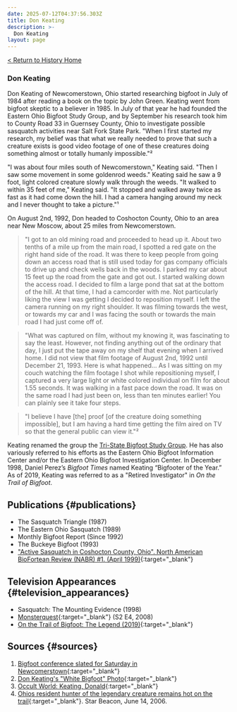 ```yaml
---
date: 2025-07-12T04:37:56.303Z
title: Don Keating
description: >-
  Don Keating
layout: page
---
```


[< Return to History Home](/History-TriState)

### Don Keating
Don Keating of Newcomerstown, Ohio started researching bigfoot in July of 1984 after reading a book on the topic by John Green. Keating went from bigfoot skeptic to a believer in 1985. In July of that year he had founded the Eastern Ohio Bigfoot Study Group, and by September his research took him to County Road 33 in Guernsey County, Ohio to investigate possible sasquatch activities near Salt Fork State Park. "When I first started my research, my belief was that what we really needed to prove that such a creature exists is good video footage of one of these creatures doing something almost or totally humanly impossible."²

"I was about four miles south of Newcomerstown," Keating said. "Then I saw some movement in some goldenrod weeds." Keating said he saw a 9 foot, light colored creature slowly walk through the weeds. "It walked to within 35 feet of me," Keating said. "It stopped and walked away twice as fast as it had come down the hill. I had a camera hanging around my neck and I never thought to take a picture."¹

On August 2nd, 1992, Don headed to Coshocton County, Ohio to an area near New Moscow, about 25 miles from Newcomerstown. 

> "I got to an old mining road and proceeded to head up it. About two tenths of a mile up from the main road, I spotted a red gate on the right hand side of the road. It was there to keep people from going down an access road that is still used today for gas company officials to drive up and check wells back in the woods. I parked my car about 15 feet up the road from the gate and got out. I started walking down the access road. I decided to film a large pond that sat at the bottom of the hill. At that time, I had a camcorder with me. Not particularly liking the view I was getting I decided to reposition myself. I left the camera running on my right shoulder. It was filming towards the west, or towards my car and I was facing the south or towards the main road I had just come off of.

> "What was captured on film, without my knowing it, was fascinating to say the least. However, not finding anything out of the ordinary that day, I just put the tape away on my shelf that evening when I arrived home. I did not view that film footage of August 2nd, 1992 until December 21, 1993. Here is what happened... As I was sitting on my couch watching the film footage I shot while repositioning myself, I captured a very large light or white colored individual on film for about 1.55 seconds. It was walking in a fast pace down the road. It was on the same road I had just been on, less than ten minutes earlier! You can plainly see it take four steps.

> "I believe I have \[the] proof \[of the creature doing something impossible], but I am having a hard time getting the film aired on TV so that the general public can view it."²

Keating renamed the group the [Tri-State Bigfoot Study Group](TSBSG). He has also variously referred to his efforts as the Eastern Ohio Bigfoot Information Center and/or the Eastern Ohio Bigfoot Investigation Center. In December 1998, Daniel Perez’s *Bigfoot Times* named Keating “Bigfooter of the Year.” As of 2019, Keating was referred to as a "Retired Investigator" in *On the Trail of Bigfoot*.

Publications {#publications}
------------
- The Sasquatch Triangle (1987)
- The Eastern Ohio Sasquatch (1989)
- Monthly Bigfoot Report (Since 1992)
- The Buckeye Bigfoot (1993)
- ["Active Sasquatch in Coshocton County, Ohio". North American BioFortean Review (NABR) #1. (April 1999)](https://web.archive.org/web/20160315080604/http://www.strangeark.com/nabr/NABR1.pdf){:target="_blank"}

Television Appearances {#television_appearances}
-------------
- Sasquatch: The Mounting Evidence (1998)
- [Monsterquest](https://amzn.to/45HKKzN){:target="_blank"} (S2 E4, 2008)
- [On the Trail of Bigfoot: The Legend (2019)](https://amzn.to/4ldjw8J){:target="_blank"}

Sources {#sources}
----------
1. [Bigfoot conference slated for Saturday in Newcomerstown](http://www.bigfootencounters.com/articles/newcomerstown.htm){:target="_blank"}
2. [Don Keating's "White Bigfoot" Photo](https://www.oregonbigfoot.com/keating.php){:target="_blank"}
3. [Occult World: Keating, Donald](https://occult-world.com/keating-donald/){:target="_blank"}
4. [Ohios resident hunter of the legendary creature remains hot on the trail](https://www.starbeacon.com/sports/local_sports/ohios-resident-hunter-of-the-legendary-creature-remains-hot-on-the-trail/article_d00fc27d-481f-5134-8490-829042b310d9.html){:target="_blank"}. Star Beacon, June 14, 2006.